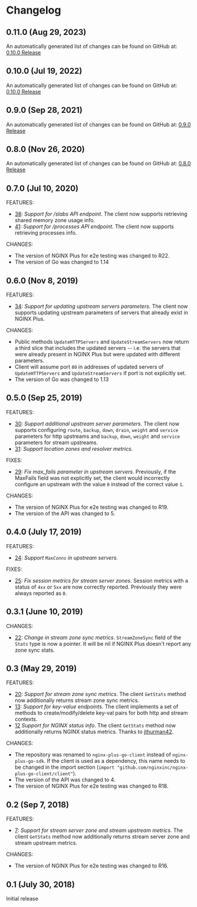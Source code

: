 # Changelog

## 0.11.0 (Aug 29, 2023)

An automatically generated list of changes can be found on GitHub at: [0.10.0 Release](https://github.com/nginxinc/nginx-plus-go-client/releases/tag/v0.10.0)

## 0.10.0 (Jul 19, 2022)

An automatically generated list of changes can be found on GitHub at: [0.10.0 Release](https://github.com/nginxinc/nginx-plus-go-client/releases/tag/v0.10.0)

## 0.9.0 (Sep 28, 2021)

An automatically generated list of changes can be found on GitHub at: [0.9.0 Release](https://github.com/nginxinc/nginx-plus-go-client/releases/tag/v0.9.0)

## 0.8.0 (Nov 26, 2020)

An automatically generated list of changes can be found on GitHub at: [0.8.0 Release](https://github.com/nginxinc/nginx-plus-go-client/releases/tag/v0.8.0)

## 0.7.0 (Jul 10, 2020)

FEATURES:

- [38](https://github.com/nginxinc/nginx-plus-go-client/pull/38): *Support for /slabs API endpoint*. The client now
  supports retrieving shared memory zone usage info.
- [41](https://github.com/nginxinc/nginx-plus-go-client/pull/41): *Support for /processes API endpoint*. The client now
  supports retrieving processes info.

CHANGES:

- The version of NGINX Plus for e2e testing was changed to R22.
- The version of Go was changed to 1.14

## 0.6.0 (Nov 8, 2019)

FEATURES:

- [34](https://github.com/nginxinc/nginx-plus-go-client/pull/34): *Support for updating upstream servers parameters*.
  The client now supports updating upstream parameters of servers that already exist in NGINX Plus.

CHANGES:

- Public methods `UpdateHTTPServers` and `UpdateStreamServers` now return a third slice that includes the updated
  servers -- i.e. the servers that were already present in NGINX Plus but were updated with different parameters.
- Client will assume port `80` in addresses of updated servers of `UpdateHTTPServers` and `UpdateStreamServers` if port
  is not explicitly set.
- The version of Go was changed to 1.13

## 0.5.0 (Sep 25, 2019)

FEATURES:

- [30](https://github.com/nginxinc/nginx-plus-go-client/pull/30): *Support additional upstream server parameters*. The
client now supports configuring `route`, `backup`, `down`, `drain`,  `weight` and `service` parameters for http
upstreams and  `backup`, `down`,  `weight` and  `service` parameters for stream upstreams.
- [31](https://github.com/nginxinc/nginx-plus-go-client/pull/31): *Support location zones and resolver metrics*.

FIXES:

- [29](https://github.com/nginxinc/nginx-plus-go-client/pull/29): *Fix max_fails parameter in upstream servers*.
  Previously, if the MaxFails field was not explicitly set, the client would incorrectly configure an upstream with the
  value `0` instead of the correct value `1`.

CHANGES:

- The version of NGINX Plus for e2e testing was changed to R19.
- The version of the API was changed to 5.

## 0.4.0 (July 17, 2019)

FEATURES:

- [24](https://github.com/nginxinc/nginx-plus-go-client/pull/24): *Support `MaxConns` in upstream servers*.

FIXES:

- [25](https://github.com/nginxinc/nginx-plus-go-client/pull/25): *Fix session metrics for stream server zones*. Session
  metrics with a status of `4xx` or `5xx` are now correctly reported. Previously they were always reported as `0`.

## 0.3.1 (June 10, 2019)

CHANGES:

- [22](https://github.com/nginxinc/nginx-plus-go-client/pull/22): *Change in stream zone sync metrics*. `StreamZoneSync`
  field of the `Stats` type is now a pointer. It will be nil if NGINX Plus doesn't report any zone sync stats.

## 0.3 (May 29, 2019)

FEATURES:

- [20](https://github.com/nginxinc/nginx-plus-go-client/pull/20): *Support for stream zone sync metrics*. The client
  `GetStats` method now additionally returns stream zone sync metrics.
- [13](https://github.com/nginxinc/nginx-plus-go-client/pull/13): *Support for key-value endpoints*. The client
  implements a set of methods to create/modify/delete key-val pairs for both http and stream contexts.
- [12](https://github.com/nginxinc/nginx-plus-go-client/pull/12) *Support for NGINX status info*. The client `GetStats`
  method now additionally returns NGINX status metrics. Thanks to [jthurman42](https://github.com/jthurman42).

CHANGES:

- The repository was renamed to `nginx-plus-go-client` instead of `nginx-plus-go-sdk`. If the client is used as a
  dependency, this name needs to be changed in the import section (`import
  "github.com/nginxinc/nginx-plus-go-client/client"`).
- The version of the API was changed to 4.
- The version of NGINX Plus for e2e testing was changed to R18.

## 0.2 (Sep 7, 2018)

FEATURES:

- [7](https://github.com/nginxinc/nginx-plus-go-sdk/pull/7): *Support for stream server zone and stream upstream
  metrics*. The client `GetStats` method now additionally returns stream server zone and stream upstream metrics.

CHANGES:

- The version of NGINX Plus for e2e testing was changed to R16.

## 0.1 (July 30, 2018)

Initial release
